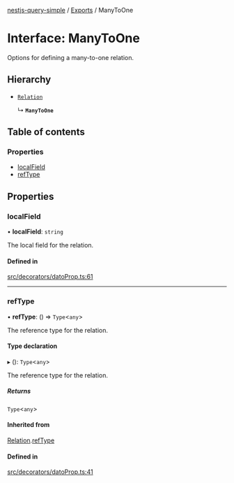 [nestjs-query-simple](../README.md) / [Exports](../modules.md) / ManyToOne

# Interface: ManyToOne

Options for defining a many-to-one relation.

## Hierarchy

- [`Relation`](Relation.md)

  ↳ **`ManyToOne`**

## Table of contents

### Properties

- [localField](ManyToOne.md#localfield)
- [refType](ManyToOne.md#reftype)

## Properties

### localField

• **localField**: `string`

The local field for the relation.

#### Defined in

[src/decorators/datoProp.ts:61](https://github.com/choresh/nestjs-query-simple/blob/5137169/packages/nestjs-query-simple/src/decorators/datoProp.ts#L61)

___

### refType

• **refType**: () => `Type`\<`any`\>

The reference type for the relation.

#### Type declaration

▸ (): `Type`\<`any`\>

The reference type for the relation.

##### Returns

`Type`\<`any`\>

#### Inherited from

[Relation](Relation.md).[refType](Relation.md#reftype)

#### Defined in

[src/decorators/datoProp.ts:41](https://github.com/choresh/nestjs-query-simple/blob/5137169/packages/nestjs-query-simple/src/decorators/datoProp.ts#L41)

